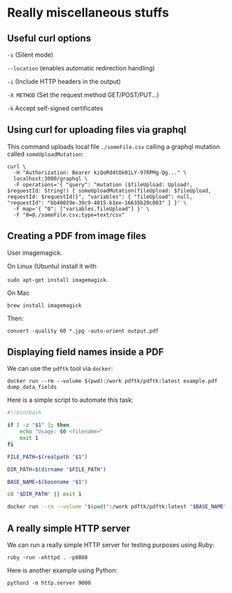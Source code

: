 # Really miscellaneous stuffs
## Useful curl options
`-s` (Silent mode)

`--location` (enables automatic redirection handling)

`-i` (Include HTTP headers in the output)

`-X METHOD` (Set the request method GET/POST/PUT...)

`-k` Accept self-signed certificates

## Using curl for uploading files via graphql
This command uploads local file `./someFile.csv` calling a graphql mutation called `someUploadMutation`:
```
curl \
  -H "Authorization: Bearer kiQoRd4tOk01LY-97RPMg-Qg..." \
  localhost:3000/graphql \
  -F operations='{ "query": "mutation ($fileUpload: Upload!, $requestId: String!) { someUploadMutation(fileUpload: $fileUpload, requestId: $requestId)}", "variables": { "fileUpload": null, "requestId": "bb40029e-39c9-4015-b1ee-16635b20c003" } }' \
  -F map='{ "0": ["variables.fileUpload"] }' \
  -F "0=@./someFile.csv;type=text/csv"
```
## Creating a PDF from image files
User imagemagick. 

On Linux (Ubuntu) install it with 

`sudo apt-get install imagemagick`.

On Mac 

`brew install imagemagick`

Then:

`convert -quality 60 *.jpg -auto-orient output.pdf`

## Displaying field names inside a PDF
We can use the `pdftk` tool via `docker`:

```docker run --rm --volume $(pwd):/work pdftk/pdftk:latest example.pdf dump_data_fields```

Here is a simple script to automate this task:
```bash
#!/bin/bash

if [ -z "$1" ]; then
    echo "Usage: $0 <filename>"
    exit 1
fi

FILE_PATH=$(realpath "$1")

DIR_PATH=$(dirname "$FILE_PATH")

BASE_NAME=$(basename "$1")

cd "$DIR_PATH" || exit 1

docker run --rm --volume "$(pwd)":/work pdftk/pdftk:latest "$BASE_NAME" dump_data_fields
```

## A really simple HTTP server
We can run a really simple HTTP server for testing purposes using Ruby:
```shell
ruby -run -ehttpd . -p8888
```

Here is another example using Python:
```shell
python3 -m http.server 9000
```
